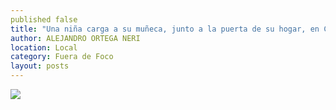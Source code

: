 ```yaml
---
published false
title: "Una niña carga a su muñeca, junto a la puerta de su hogar, en Casa de Cerros, localidad de Pánuco"
author: ALEJANDRO ORTEGA NERI
location: Local
category: Fuera de Foco
layout: posts
---
```


![](http://i.imgur.com/GAHovPam.jpg)
